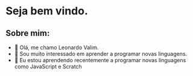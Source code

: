 # Seja bem vindo.

## Sobre mim:

- 👋 Olá, me chamo Leonardo Valim.
- 👀 Sou muito interessado em aprender a programar novas linguagens.
- 🌱 Eu estou aprendendo recentemente a programar novas linguagens como JavaScript e Scratch
